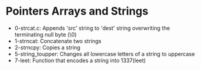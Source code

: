 # Pointers Arrays and Strings

- 0-strcat.c: Appends 'src' string to 'dest' string overwriting the terminating null byte (\0)
- 1-strncat: Concatenate two strings
- 2-strncpy: Copies a string
- 5-string_toupper: Changes all lowercase letters of a string to uppercase
- 7-leet: Function that encodes a string into 1337(leet)
